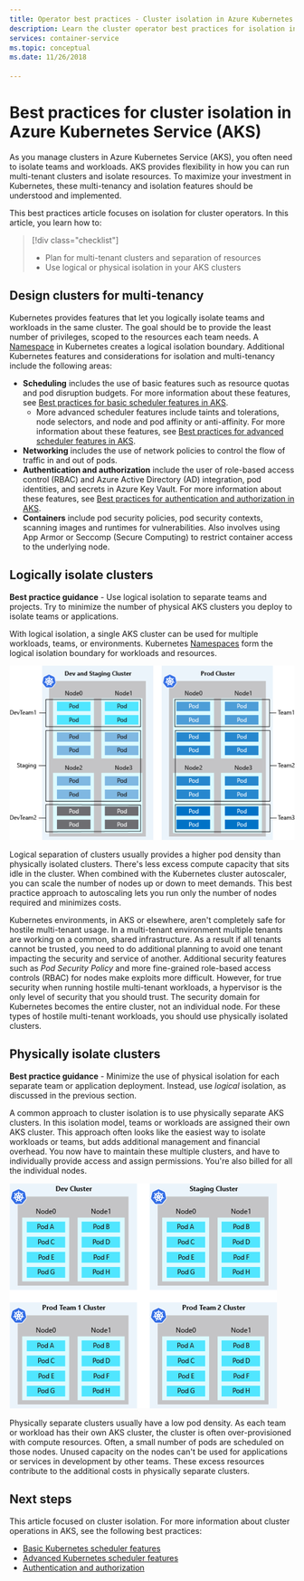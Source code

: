 ```yaml
---
title: Operator best practices - Cluster isolation in Azure Kubernetes Services (AKS)
description: Learn the cluster operator best practices for isolation in Azure Kubernetes Service (AKS)
services: container-service
ms.topic: conceptual
ms.date: 11/26/2018

---
```


# Best practices for cluster isolation in Azure Kubernetes Service (AKS)

As you manage clusters in Azure Kubernetes Service (AKS), you often need to isolate teams and workloads. AKS provides flexibility in how you can run multi-tenant clusters and isolate resources. To maximize your investment in Kubernetes, these multi-tenancy and isolation features should be understood and implemented.

This best practices article focuses on isolation for cluster operators. In this article, you learn how to:

> [!div class="checklist"]
> * Plan for multi-tenant clusters and separation of resources
> * Use logical or physical isolation in your AKS clusters

## Design clusters for multi-tenancy

Kubernetes provides features that let you logically isolate teams and workloads in the same cluster. The goal should be to provide the least number of privileges, scoped to the resources each team needs. A [Namespace][k8s-namespaces] in Kubernetes creates a logical isolation boundary. Additional Kubernetes features and considerations for isolation and multi-tenancy include the following areas:

* **Scheduling** includes the use of basic features such as resource quotas and pod disruption budgets. For more information about these features, see [Best practices for basic scheduler features in AKS][aks-best-practices-scheduler].
  * More advanced scheduler features include taints and tolerations, node selectors, and node and pod affinity or anti-affinity. For more information about these features, see [Best practices for advanced scheduler features in AKS][aks-best-practices-advanced-scheduler].
* **Networking** includes the use of network policies to control the flow of traffic in and out of pods.
* **Authentication and authorization** include the user of role-based access control (RBAC) and Azure Active Directory (AD) integration, pod identities, and secrets in Azure Key Vault. For more information about these features, see [Best practices for authentication and authorization in AKS][aks-best-practices-identity].
* **Containers** include pod security policies, pod security contexts, scanning images and runtimes for vulnerabilities. Also involves using App Armor or Seccomp (Secure Computing) to restrict container access to the underlying node.

## Logically isolate clusters

**Best practice guidance** - Use logical isolation to separate teams and projects. Try to minimize the number of physical AKS clusters you deploy to isolate teams or applications.

With logical isolation, a single AKS cluster can be used for multiple workloads, teams, or environments. Kubernetes [Namespaces][k8s-namespaces] form the logical isolation boundary for workloads and resources.

![Logical isolation of a Kubernetes cluster in AKS](media/operator-best-practices-cluster-isolation/logical-isolation.png)

Logical separation of clusters usually provides a higher pod density than physically isolated clusters. There's less excess compute capacity that sits idle in the cluster. When combined with the Kubernetes cluster autoscaler, you can scale the number of nodes up or down to meet demands. This best practice approach to autoscaling lets you run only the number of nodes required and minimizes costs.

Kubernetes environments, in AKS or elsewhere, aren't completely safe for hostile multi-tenant usage. In a multi-tenant environment multiple tenants are working on a common, shared infrastructure. As a result if all tenants cannot be trusted, you need to do additional planning to avoid one tenant impacting the security and service of another. Additional security features such as *Pod Security Policy* and more fine-grained role-based access controls (RBAC) for nodes make exploits more difficult. However, for true security when running hostile multi-tenant workloads, a hypervisor is the only level of security that you should trust. The security domain for Kubernetes becomes the entire cluster, not an individual node. For these types of hostile multi-tenant workloads, you should use physically isolated clusters.

## Physically isolate clusters

**Best practice guidance** - Minimize the use of physical isolation for each separate team or application deployment. Instead, use *logical* isolation, as discussed in the previous section.

A common approach to cluster isolation is to use physically separate AKS clusters. In this isolation model, teams or workloads are assigned their own AKS cluster. This approach often looks like the easiest way to isolate workloads or teams, but adds additional management and financial overhead. You now have to maintain these multiple clusters, and have to individually provide access and assign permissions. You're also billed for all the individual nodes.

![Physical isolation of individual Kubernetes clusters in AKS](media/operator-best-practices-cluster-isolation/physical-isolation.png)

Physically separate clusters usually have a low pod density. As each team or workload has their own AKS cluster, the cluster is often over-provisioned with compute resources. Often, a small number of pods are scheduled on those nodes. Unused capacity on the nodes can't be used for applications or services in development by other teams. These excess resources contribute to the additional costs in physically separate clusters.

## Next steps

This article focused on cluster isolation. For more information about cluster operations in AKS, see the following best practices:

* [Basic Kubernetes scheduler features][aks-best-practices-scheduler]
* [Advanced Kubernetes scheduler features][aks-best-practices-advanced-scheduler]
* [Authentication and authorization][aks-best-practices-identity]

<!-- EXTERNAL LINKS -->

<!-- INTERNAL LINKS -->
[k8s-namespaces]: concepts-clusters-workloads.md#namespaces
[aks-best-practices-scheduler]: operator-best-practices-scheduler.md
[aks-best-practices-advanced-scheduler]: operator-best-practices-advanced-scheduler.md
[aks-best-practices-identity]: operator-best-practices-identity.md
